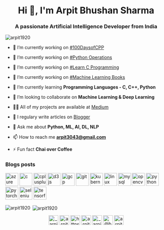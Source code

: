 <h1 align="center">Hi 👋, I'm Arpit Bhushan Sharma</h1>
<h3 align="center">A passionate Artificial Intelligence Developer from India</h3>

<p align="left"> <img src="https://komarev.com/ghpvc/?username=arpit1920" alt="arpit1920" /> </p>

- 🔭 I’m currently working on [#100DaysofCPP](https://github.com/arpit1920/100-days-of-Cpp)
- 🔭 I’m currently working on [#Python Operations](https://github.com/arpit1920/python-Operations)
- 🔭 I’m currently working on [#Learn C Programming](https://github.com/arpit1920/Learning-C-Programming)
- 🔭 I’m currently working on [#Machine Learning Books](https://github.com/arpit1920/Machine-Learning-Books)
- 🌱 I’m currently learning **Programming Languages - C, C++, Python**

- 👯 I’m looking to collaborate on **Machine Learning & Deep Learning**

- 👨‍💻 All of my projects are available at [Medium](https://arpit3043.medium.com/)

- 📝 I regulary write articles on [Blogger](https://www.arpit-ml.blogspot.com)

- 💬 Ask me about **Python, ML, AI, DL, NLP**

- 📫 How to reach me **arpit3043@gmail.com**

- ⚡ Fun fact **Chai over Coffee**

### Blogs posts
<!-- BLOG-POST-LIST:START -->
<!-- BLOG-POST-LIST:END -->

<p align="left"><img src="https://www.vectorlogo.zone/logos/microsoft_azure/microsoft_azure-icon.svg" alt="azure" width="40" height="40"/> <img src="https://devicons.github.io/devicon/devicon.git/icons/c/c-original.svg" alt="c" width="40" height="40"/> <img src="https://devicons.github.io/devicon/devicon.git/icons/cplusplus/cplusplus-original.svg" alt="cplusplus" width="40" height="40"/> <img src="https://devicons.github.io/devicon/devicon.git/icons/d3js/d3js-original.svg" alt="d3js" width="40" height="40"/> <img src="https://www.vectorlogo.zone/logos/google_cloud/google_cloud-icon.svg" alt="gcp" width="40" height="40"/> <img src="https://www.vectorlogo.zone/logos/git-scm/git-scm-icon.svg" alt="git" width="40" height="40"/> <img src="https://www.vectorlogo.zone/logos/kubernetes/kubernetes-icon.svg" alt="kubernetes" width="40" height="40"/> <img src="https://devicons.github.io/devicon/devicon.git/icons/linux/linux-original.svg" alt="linux" width="40" height="40"/> <img src="https://devicons.github.io/devicon/devicon.git/icons/mysql/mysql-original-wordmark.svg" alt="mysql" width="40" height="40"/> <img src="https://www.vectorlogo.zone/logos/opencv/opencv-icon.svg" alt="opencv" width="40" height="40"/> <img src="https://devicons.github.io/devicon/devicon.git/icons/python/python-original.svg" alt="python" width="40" height="40"/> <img src="https://www.vectorlogo.zone/logos/pytorch/pytorch-icon.svg" alt="pytorch" width="40" height="40"/> <img src="https://raw.githubusercontent.com/detain/svg-logos/780f25886640cef088af994181646db2f6b1a3f8/svg/selenium-logo.svg" alt="selenium" width="40" height="40"/> <img src="https://www.vectorlogo.zone/logos/tensorflow/tensorflow-icon.svg" alt="tensorflow" width="40" height="40"/></p>

<p><img align="left" src="https://github-readme-stats.vercel.app/api/top-langs/?username=arpit1920&layout=compact" alt="arpit1920" /></p>

<p>&nbsp;<img align="center" src="https://github-readme-stats.vercel.app/api?username=arpit1920&show_icons=true" alt="arpit1920" /></p>

<p align="center">
<a href="https://twitter.com/_arpit_bhushan_" target="blank"><img align="center" src="https://cdn.jsdelivr.net/npm/simple-icons@3.0.1/icons/twitter.svg" alt="_arpit_bhushan_" height="30" width="30" /></a>
<a href="https://linkedin.com/in/arpit-bhushan-sharma-584b7a157" target="blank"><img align="center" src="https://cdn.jsdelivr.net/npm/simple-icons@3.0.1/icons/linkedin.svg" alt="arpit-bhushan-sharma-584b7a157" height="30" width="30" /></a>
<a href="https://stackoverflow.com/users/https://stackoverflow.com/users/12340316/arpit-sharma" target="blank"><img align="center" src="https://cdn.jsdelivr.net/npm/simple-icons@3.0.1/icons/stackoverflow.svg" alt="https://stackoverflow.com/users/12340316/arpit-sharma" height="30" width="30" /></a>
<a href="https://kaggle.com/arpit3043" target="blank"><img align="center" src="https://cdn.jsdelivr.net/npm/simple-icons@3.0.1/icons/kaggle.svg" alt="arpit3043" height="30" width="30" /></a>
<a href="https://instagram.com/_arpit_bhushan" target="blank"><img align="center" src="https://cdn.jsdelivr.net/npm/simple-icons@3.0.1/icons/instagram.svg" alt="_arpit_bhushan" height="30" width="30" /></a>
<a href="https://medium.com/@bhushansharmaarpit" target="blank"><img align="center" src="https://cdn.jsdelivr.net/npm/simple-icons@3.0.1/icons/medium.svg" alt="@bhushansharmaarpit" height="30" width="30" /></a>
<a href="https://www.hackerrank.com/arpit3043" target="blank"><img align="center" src="https://cdn.jsdelivr.net/npm/simple-icons@3.0.1/icons/hackerrank.svg" alt="arpit3043" height="30" width="30" /></a>
</p>
